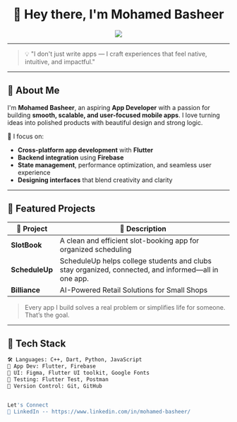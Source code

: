 <h1 align="center">👋 Hey there, I'm Mohamed Basheer</h1>
<p align="center">
  <img src="https://readme-typing-svg.demolab.com?font=Fira+Code&weight=500&size=22&pause=1000&color=F7971E&center=true&vCenter=true&width=435&lines=App+Developer+%7C+Creative+Thinker+%7C+Problem+Solver;Code.+Design.+Deliver."/>
</p>

---

> 💡 "I don't just write apps — I craft experiences that feel native, intuitive, and impactful."

---

## 🌟 About Me

I'm **Mohamed Basheer**, an aspiring **App Developer** with a passion for building **smooth, scalable, and user-focused mobile apps**. I love turning ideas into polished products with beautiful design and strong logic.

📱 I focus on:
- **Cross-platform app development** with **Flutter**
- **Backend integration** using **Firebase**
- **State management**, performance optimization, and seamless user experience
- **Designing interfaces** that blend creativity and clarity

---

## 📱 Featured Projects

| 💼 Project | 🚀 Description |
|-----------|----------------|
| **SlotBook** | A clean and efficient slot-booking app for organized scheduling |
| **ScheduleUp** |ScheduleUp helps college students and clubs stay organized, connected, and informed—all in one app. |
| **Billiance** | AI-Powered Retail Solutions for Small Shops |

> Every app I build solves a real problem or simplifies life for someone. That’s the goal.

---

## 🧰 Tech Stack

```bash
🛠️ Languages: C++, Dart, Python, JavaScript
📱 App Dev: Flutter, Firebase
🎨 UI: Figma, Flutter UI toolkit, Google Fonts
🧪 Testing: Flutter Test, Postman
📂 Version Control: Git, GitHub


Let's Connect
💼 LinkedIn -- https://www.linkedin.com/in/mohamed-basheer/




